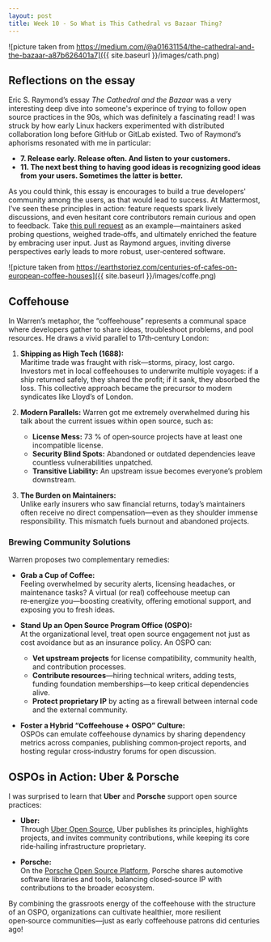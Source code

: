 ```yaml
---
layout: post
title: Week 10 - So What is This Cathedral vs Bazaar Thing?
---
```


![picture taken from https://medium.com/@a01631154/the-cathedral-and-the-bazaar-a87b626401a7]({{ site.baseurl }}/images/cath.png)

## Reflections on the essay

Eric S. Raymond’s essay *The Cathedral and the Bazaar* was a very interesting deep dive into someone's experince of trying to follow open source practices in the 90s, which was definitely a fascinating read! I was struck by how early Linux hackers experimented with distributed collaboration long before GitHub or GitLab existed. Two of Raymond’s aphorisms resonated with me in particular: 

<!--more-->

- **7. Release early. Release often. And listen to your customers.**
- **11. The next best thing to having good ideas is recognizing good ideas from your users. Sometimes the latter is better.**

As you could think, this essay is encourages to build a true developers' community among the users, as that would lead to success. At Mattermost, I’ve seen these principles in action: feature requests spark lively discussions, and even hesitant core contributors remain curious and open to feedback. Take [this pull request](https://github.com/mattermost/mattermost-mobile/pull/8200) as an example—maintainers asked probing questions, weighed trade‑offs, and ultimately enriched the feature by embracing user input. Just as Raymond argues, inviting diverse perspectives early leads to more robust, user‑centered software.


![picture taken from https://earthstoriez.com/centuries-of-cafes-on-european-coffee-houses]({{ site.baseurl }}/images/coffe.png)

## Coffehouse

In Warren’s metaphor, the “coffeehouse” represents a communal space where developers gather to share ideas, troubleshoot problems, and pool resources. He draws a vivid parallel to 17th‑century London:

1. **Shipping as High Tech (1688):**  
   Maritime trade was fraught with risk—storms, piracy, lost cargo. Investors met in local coffeehouses to underwrite multiple voyages: if a ship returned safely, they shared the profit; if it sank, they absorbed the loss. This collective approach became the precursor to modern syndicates like Lloyd’s of London.

2. **Modern Parallels:** 
Warren got me extremely overwhelmed during his talk about the current issues within open source, such as:  
   - **License Mess:** 73 % of open‑source projects have at least one incompatible license.  
   - **Security Blind Spots:** Abandoned or outdated dependencies leave countless vulnerabilities unpatched.  
   - **Transitive Liability:** An upstream issue becomes everyone’s problem downstream.

3. **The Burden on Maintainers:**  
   Unlike early insurers who saw financial returns, today’s maintainers often receive no direct compensation—even as they shoulder immense responsibility. This mismatch fuels burnout and abandoned projects.

### Brewing Community Solutions

Warren proposes two complementary remedies:

- **Grab a Cup of Coffee:**  
  Feeling overwhelmed by security alerts, licensing headaches, or maintenance tasks? A virtual (or real) coffeehouse meetup can re‑energize you—boosting creativity, offering emotional support, and exposing you to fresh ideas.

- **Stand Up an Open Source Program Office (OSPO):**  
  At the organizational level, treat open source engagement not just as cost avoidance but as an insurance policy. An OSPO can:
  - **Vet upstream projects** for license compatibility, community health, and contribution processes.  
  - **Contribute resources**—hiring technical writers, adding tests, funding foundation memberships—to keep critical dependencies alive.  
  - **Protect proprietary IP** by acting as a firewall between internal code and the external community.

- **Foster a Hybrid “Coffeehouse + OSPO” Culture:**  
  OSPOs can emulate coffeehouse dynamics by sharing dependency metrics across companies, publishing common‑project reports, and hosting regular cross‑industry forums for open discussion.

## OSPOs in Action: Uber & Porsche

I was surprised to learn that **Uber** and **Porsche** support open source practices:

- **Uber:**  
  Through [Uber Open Source](https://uber.github.io/#/), Uber publishes its principles, highlights projects, and invites community contributions, while keeping its core ride‑hailing infrastructure proprietary.

- **Porsche:**  
  On the [Porsche Open Source Platform](https://opensource.porsche.com/), Porsche shares automotive software libraries and tools, balancing closed‑source IP with contributions to the broader ecosystem.

By combining the grassroots energy of the coffeehouse with the structure of an OSPO, organizations can cultivate healthier, more resilient open‑source communities—just as early coffeehouse patrons did centuries ago!
